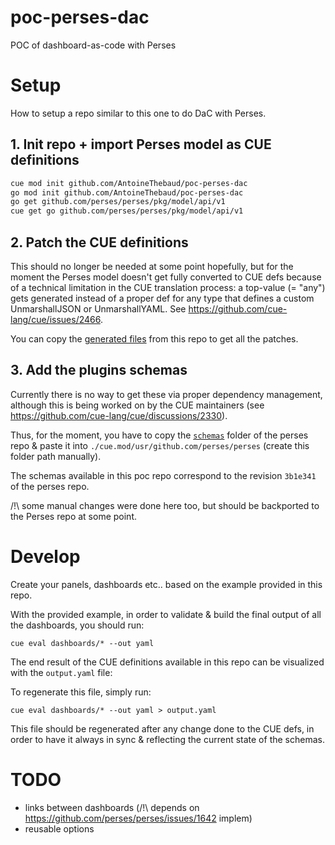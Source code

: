 # poc-perses-dac

POC of dashboard-as-code with Perses

# Setup

How to setup a repo similar to this one to do DaC with Perses.

## 1. Init repo + import Perses model as CUE definitions

```bash
cue mod init github.com/AntoineThebaud/poc-perses-dac
go mod init github.com/AntoineThebaud/poc-perses-dac
go get github.com/perses/perses/pkg/model/api/v1
cue get go github.com/perses/perses/pkg/model/api/v1
```

## 2. Patch the CUE definitions

This should no longer be needed at some point hopefully, but for the moment the Perses model doesn't get fully converted to CUE defs because of a technical limitation in the CUE translation process: a top-value (= "any") gets generated instead of a proper def for any type that defines a custom UnmarshallJSON or UnmarshallYAML. See https://github.com/cue-lang/cue/issues/2466.

You can copy the [generated files](./cue.mode/gen/github.com/perses) from this repo to get all the patches.

## 3. Add the plugins schemas

Currently there is no way to get these via proper dependency management, although this is being worked on by the CUE maintainers (see https://github.com/cue-lang/cue/discussions/2330).

Thus, for the moment, you have to copy the [`schemas`](https://github.com/perses/perses/tree/main/schemas) folder of the perses repo & paste it into `./cue.mod/usr/github.com/perses/perses` (create this folder path manually).

The schemas available in this poc repo correspond to the revision `3b1e341` of the perses repo.

/!\ some manual changes were done here too, but should be backported to the Perses repo at some point.

# Develop

Create your panels, dashboards etc.. based on the example provided in this repo.

With the provided example, in order to validate & build the final output of all the dashboards, you should run:
```
cue eval dashboards/* --out yaml
```

The end result of the CUE definitions available in this repo can be visualized with the `output.yaml` file:

To regenerate this file, simply run:
```
cue eval dashboards/* --out yaml > output.yaml
```

This file should be regenerated after any change done to the CUE defs, in order to have it always in sync & reflecting the current state of the schemas.

# TODO
- links between dashboards (/!\ depends on https://github.com/perses/perses/issues/1642 implem)
- reusable options